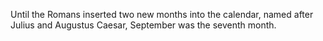 Until the Romans inserted two new months into the calendar, named after
Julius and Augustus Caesar, September was the seventh month.
